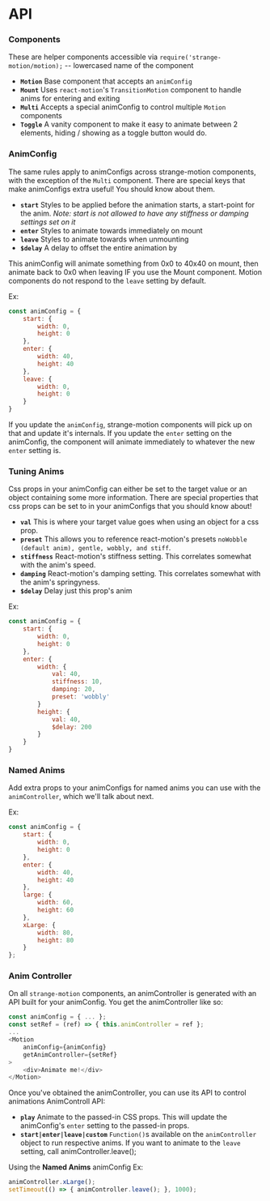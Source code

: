 # API

### Components
These are helper components accessible via `require('strange-motion/motion);` -- lowercased name of the component
- **`Motion`** Base component that accepts an `animConfig`
- **`Mount`** Uses `react-motion`'s `TransitionMotion` component to handle anims for entering and exiting
- **`Multi`** Accepts a special animConfig to control multiple `Motion` components
- **`Toggle`** A vanity component to make it easy to animate between 2 elements, hiding / showing as a toggle button would do.

### AnimConfig
The same rules apply to animConfigs across strange-motion components, with the exception of the `Multi` component.
There are special keys that make animConfigs extra useful! You should know about them.

- **`start`** Styles to be applied before the animation starts, a start-point for the anim. _Note: start is not allowed to have any stiffness or damping settings set on it_
- **`enter`** Styles to animate towards immediately on mount
- **`leave`** Styles to animate towards when unmounting
- **`$delay`** A delay to offset the entire animation by

This animConfig will animate something from 0x0 to 40x40 on mount, then animate back to 0x0 when leaving IF you use the Mount component. Motion components do not respond to the `leave` setting by default.

Ex:
```js
const animConfig = {
    start: {
        width: 0,
        height: 0
    },
    enter: {
        width: 40,
        height: 40
    },
    leave: {
        width: 0,
        height: 0
    }
}
```

If you update the `animConfig`, strange-motion components will pick up on that and update it's internals. If you update the `enter` setting on the animConfig, the component will animate immediately to whatever the new `enter` setting is.

### Tuning Anims
Css props in your animConfig can either be set to the target value or an object containing some more information.
There are special properties that css props can be set to in your animConfigs that you should know about!

- **`val`** This is where your target value goes when using an object for a css prop.
- **`preset`** This allows you to reference react-motion's presets `noWobble (default anim), gentle, wobbly, and stiff`.
- **`stiffness`** React-motion's stiffness setting. This correlates somewhat with the anim's speed.
- **`damping`** React-motion's damping setting. This correlates somewhat with the anim's springyness.
- **`$delay`** Delay just this prop's anim

Ex:
```js
const animConfig = {
    start: {
        width: 0,
        height: 0
    },
    enter: {
        width: {
            val: 40,
            stiffness: 10,
            damping: 20,
            preset: 'wobbly'
        }
        height: {
            val: 40,
            $delay: 200
        }
    }
}
```

### Named Anims
Add extra props to your animConfigs for named anims you can use with the `animController`, which we'll talk about next.

Ex:
```js
const animConfig = {
    start: {
        width: 0,
        height: 0
    },
    enter: {
        width: 40,
        height: 40
    },
    large: {
        width: 60,
        height: 60
    },
    xLarge: {
        width: 80,
        height: 80
    }
};
```

### Anim Controller
On all `strange-motion` components, an animController is generated with an API built for your animConfig. You get the animController like so:

```js
const animConfig = { ... };
const setRef = (ref) => { this.animController = ref };
...
<Motion
    animConfig={animConfig}
    getAnimController={setRef}
>
    <div>Animate me!</div>
</Motion>
```

Once you've obtained the animController, you can use its API to control animations
AnimControll API:
- **`play`** Animate to the passed-in CSS props. This will update the animConfig's `enter` setting to the passed-in props.
- **`start|enter|leave|custom`** `Function()`s available on the `animController` object to run respective anims. If you want to animate to the `leave` setting, call animController.leave();

Using the **Named Anims** animConfig
Ex:
```js
animController.xLarge();
setTimeout(() => { animController.leave(); }, 1000);
```
